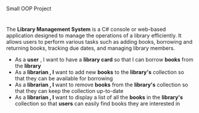 Small OOP Project
# 

The **Library Management System** is a C# console or web-based application designed to manage the operations of a library efficiently. It allows users to perform various tasks such as adding 
books, borrowing and returning books, tracking due dates, and managing library members.

- As a **user** , I want to have a **library card** so that I can borrow **books** from the **library**
- As a **librarian , I** want to add new **books** to the **library's** collection so that they can be available for borrowing
- As a **librarian , I** want to remove **books** from the **library's** collection so that they can keep the collection up-to-date
- As a **librarian , I** want to display a list of all the **books** in the **library's** collection so that **users** can easily find books they are interested in
